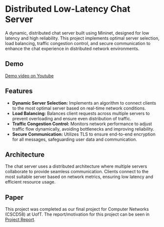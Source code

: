 # Distributed Low-Latency Chat Server

A dynamic, distributed chat server built using Mininet, designed for low latency and high reliability. This project implements optimal server selection, load balancing, traffic congestion control, and secure communication to enhance the chat experience in distributed network environments.

## Demo
[Demo video on Youtube](https://www.youtube.com/watch?v=6KxOdmUmIco)

## Features

- **Dynamic Server Selection:** Implements an algorithm to connect clients to the most optimal server based on real-time network conditions.
- **Load Balancing:** Balances client requests across multiple servers to prevent overloading and ensure even distribution of traffic.
- **Traffic Congestion Control:** Monitors network performance to adjust traffic flow dynamically, avoiding bottlenecks and improving reliability.
- **Secure Communication:** Utilizes TLS to ensure end-to-end encryption for all messages, safeguarding user data and communication.

## Architecture
The chat server uses a distributed architecture where multiple servers collaborate to provide seamless communication. Clients connect to the most suitable server based on network metrics, ensuring low latency and efficient resource usage.

## Paper
This project was completed as our final project for Computer Networks (CSCD58) at UofT. The report/motivation for this project can be seen in [Project Report](https://github.com/PoromKamal/distributed-matchmaking/blob/main/D58_Final_Project_Report.pdf).
